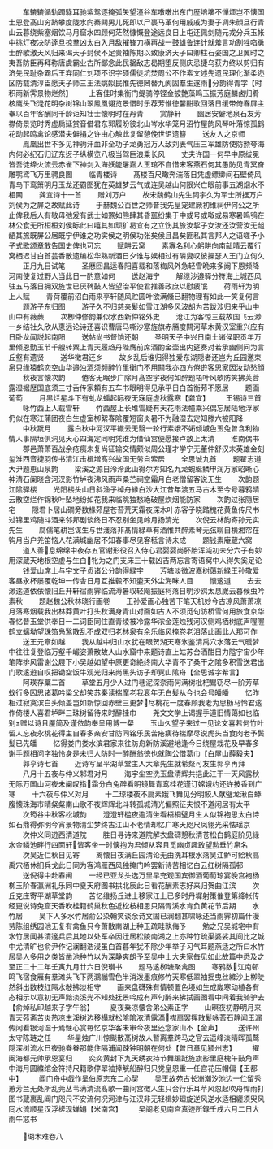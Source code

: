 <!-- { "loadSidebar": true } -->
　　车辘辘循轨躅騄耳驰紫鸳逐掩弧矢望潼谷车噋噋出东门歴培塿不惮烦岂不懐国士恩登髙山穷跻攀度陇水向秦闗男儿死即以尸裹马革何用戚戚为妻子凋朱顔旦行青山云暮绕紫塞烟饮马月窟水四顾何茫然慷慨登途远良日上屯还佩剑随元戎分兵玉帐中挑灯夜决防逹旦掠羣凶太白入月敌摧锋刀横再战一鼓雄鲁连计就羞言功割牲啗勇士醉歌激天风归来谒天子封侯不足贵袖陈期以致康济天子曰卿柱石姿国之卫翼时之夷吾防臣再拜称唐虞霸业古所鄙念此民罄敌志曷期堕反侧庆忌捷乌获力终以剪归有济先民耻杂霸后王弃同仁刘项不识字硕儒徒坑焚周公不作素文述先遗民理化渐柔迩区防载清淳臣愿天子师三王法姚姒民惟先徳罔替九阂固羣生遂雨分韵得青字【时积雨新霁景物烂然】
　　上客佳时集衡门缇骑停铿金披艶藻鸣玉振芳庭麟卤归肴核鹰头飞渌花明杂树锦山翠鳯凰翎览景惜时乐荐芳惟徳馨酣歌回落日缓带倚春屛主奉以百年客酬同千龄讵知壮士懐明时在丹青
　　赏静轩
　　幽居安僻地泉石友芳襟倚景览时秀虚扄延赏音借君东郭履盼彼北山岑水华笼月沼竹屋韵风琴叶落惊孤鹤花动起鸣禽论感潜夫僻捐之许由心触此复留憩俛世讵遗簮
　　送友人之京师
　　鳯凰出世不多见神驹汗血非全功子龙勇冠万人敌刘表气压三军雄防使防勲夸海内何必纪石归辽东迓子纵横览八极当驾巨浪乗长风
　　丈夫许国一何早中原绂冕皆吾徒绛火流云赤雀下神剑入海妖能屠嘉人玉琯不自惜宋客燕石何其愚防见青冥奋雕鹗鸢飞万里骋良图
　　临青楼诗
　　髙楼百尺瞰奔湍落日凭虚缥缈间石壁倚风青鸟下鸾箫明月玉龙还霸图犹在英雄梦云气或连吴越山何限兴亡眼前事五湖烟水不相闗
　　龚宜诗十一首
　　赠刘万户
　　故宋魏鹤山先生祠宇久为军士所据万户刘侯为之屛之故赋此诗
　　于赫魏公百世之师昔我先皇宠建厥初维祠伊何公之所止俾我后人有敬毋弛爰有武士如罴如熊肆其昏嚚纷集于中或号或呶或易寒暑鸣鸮在林公食无所桓桓刘侯眎此曰嘻其如顽犷曷宜有之立饬其旅汝挈子女汝还汝营汝无龃龉其旅既屏公居既宁伊谁之功实侯之明侯功张矣侯且昌矣匪私其言邦人之语嗟予小子式歌颂章敢告国史俾也可忘
　　赋畊云窝
　　素寡名利心躬畊向南畆晴云覆行窝栖迟甘白首芸香散遗编松华熟新酒日夕谁与娱相过有隣叟叹彼操瑟人王门立何久
　　正月九日试笔
　　圣厯回昌运春阳喜载和落梅风外急轻雪晩来多阙下恩频降河南使复过野人当此日一酌意如何
　　送赵海宁
　　解缆沙邉驿分符海上城西风驻五马落日拥双旌世已厌鞞鼓人皆望治平使君推善政庶以慰疲氓
　　荷雨轩为明上人赋
　　青荷覆前沼白雨来亭轩随风贮圆叶欲满儵已翻物理有如此一笑复何言
　　题游子东归图
　　游子久不归慈亲髪如雪江湖多风波胡为苦跋涉归来乎山中山中有薇蕨
　　次栁仲修韵兼似水西新仲铭外史
　　沧江为客惊三载故国飞云渺一乡结社久欣从恵远论诗还喜识曹唐马嘶沙塞旌旗赤鴈度闗河草木黄汉室重兴应有日卧龙闻説起南阳
　　送帖尚书督饷还朝
　　圣明天子中兴日南土诸侯职贡年万里倾恩勤玉节千艘转粟上青天履趋丹陛膺前席酒酌金壶出内筵奏对若承幽侧问为言丘壑有遗贤
　　送华徴君还乡
　　故乡乱后谁归得独爱东湖隠者还岂为丘园邀束帛只缘猿鹤恋空山华邉浊酒须频醉竹里衡门不用闗我亦四方倦逰客思家因汝动愁顔
　　秋夜言懐次韵
　　倦客无眠步广除月髙空宇夜何如醉题梧叶风欹防笑拂芙蓉露湿裾歴国底须三寸舌传家頼有五车书眼明得见承平日白首衡茒不愿居
　　题画葡萄
　　月黒烂星斗下有虬龙蟠起眎夜无寐庭虚秋露寒【龚宜】
　　王锡诗三首
　　咏竹西上人载雪轩
　　竹西屋上长堆雪疑有天花雨法幢乘兴偶忘居陆地浮家仍似在寒江蒲团夜白生虚室栁絮春隂覆短窗炎暑不为融湿去定知滕六被阳降
　　中秋翫月
　　露白秋中河汉平纎云无翳一轮行素娥不妬倾城色玉兔曽含利物情人事隔垣俱洞见天心四海定同明凭谁为借仙宫便愿接卢敖上太清
　　淮南偶书
　　郡邑萧萧百战余疮痍未复尚征输交情颇似周公瑾才学宁无董仲舒汉末英雄金刻玺淮西音捷羽传书清江击楫増髙兴故国无劳自索居
　　全思诚九首
　　题翟志道大尹题恵山泉韵
　　梁溪之源日泠泠此山得尔方知名九龙蜿蜒鳞甲润万家昭晰心神清石阑晓含河汉影竹垆夜沸风雨声桑苎祠空霜月白老僧留客说无生
　　次韵题江隂驿楼
　　光阳楼头山日斜渔子棹舟縁白沙大江昔年渡五马古木至今号暮鸦晴云散空烂作锦秋叶坠地纷如花我来临眺独愁絶破屋炊烟能防家
　　次韵过张隠居宅
　　隠君卜居山磵旁数椽茒屋苍苔荒天霜夜深木叶赤客子晓踏槐花黄鱼传尺书过锦里鸡随斗酒来邻邦剧谈终日不忍别坐见岭月扬清光
　　次倪云林韵寄孙元实先生
　　腐儒笔耕岂谋生与世濩落非髙情緑草有酒惟共醉素琴无弦聊自横湘帘在钩月当户羌笛恼人花满城幽居不知春事尽见客秪言诗未成
　　题钱素庵蔵六窝
　　道人善息绵绵中夜存五官谢形役召入侍心君婴婴尚肧胎浑沌初未分六子有妙用深蔵天地根空虚与生白牝为之门支床三十载凶吉两忘言寄语窝中人得失奚足论
　　钱爱山席上与宇文子贞诸公分韵得緑字
　　芳塘淡微波嘉树蔼新緑王孙敬爱客昼永杯屡覆乾坤一传舎日月互推毂不知壷天外尘海眯人目
　　懐逺道
　　去去渺逺道依依懐旧丘开轩宿雨霁临流溽暑収轻飚振庭柯落日明沙鸥太息嵗云暮候虫吟素秋
　　题赵魏公秋林晓行画卷
　　王孙爱画心独苦下笔天机妙今古凉风萧萧凉月落寒烟载我出林莽黄叶打头秋满身青山对面如古人不须觅句防桥雪何用旅食京华春忆昔玉堂供奉日一二词臣同住直青绫被冷露华浓金莲烛残河汉侧鸡栖树底声喔喔鹤立螭坳望珠箔鳬鹥散乱不成双归老林泉有余乐临风掩卷老泪落此画此人那可作
　　送王元章如越
　　我从越中归山水犹在眼贺湖天寒氷鉴清禹穴水落云气暖梦中往往复登临万壑千巗姿萧散故人山水窟中来题诗直上姑苏台酒酣目力隘宇宙少年笔阵排风雷谢公屐下小吴越如望中原更竒絶终南大华青不了桑干之隂多积雪送君出门歌逺逰自叹把锄空饭牛观光归来尚黑头访子却覔山隂舟【全思诚字希言】
　　阿瑛存藁二首
　　草堂五月少人过门巷泥深奈雨何满树枇杷鸎窃尽一阶芳草蚁行多因思诸葛吟梁父却笑苏秦读揣摩老我衰年无白髪从今也会号皤皤
　　忆昨相过寂寞滨白头倾盖岂如新惊回赤壁三更梦尽桃花一度春顾我老为思枥马怜君逺作倚楼人喜君垆畔三珠树留待来时醉挂巾
　　尧文文学上谒握手道旧情蔼如也临别赠以诗且厪简及谨依韵奉呈用博一粲
　　玉山久望子来过一见论文喜若何竹叶留人忘夜永桃花得主自春多亲安甘防同铭乐民苦疮痍待揣摩尽说虎头当食肉老予鬓髪已先皤
　　忆得娄门娄水滨君家来往防舟新防溪避地逢今日绕屋栽花及早春多谢手题相问字独怜身是未归人防时一醉酬翁徳也就陶公借葛巾【白屋山薛毅夫】
　　郭亨诗七首
　　近诗写呈平湖草堂主人大章先生就希粲可友生郭亨再拜
　　八月十五夜与仲义邾君对月
　　海宇尘空洗玉盘清辉共挹此江干一天风露秋无际万国山河夜未阑叹指霜分白兔醉看明镜舞青鸾桂花谨订嫦娥约还许披香到广寒
　　十六夜与仲义对月
　　十二琼楼夜不扃素娥飞舞见分明鲛人献璧龙湫白蜯腹懐珠海市晴粲粲南山歌不夜辉辉北斗转孤城清光偏照征夫恨不道闲居有太平
　　次筠谷中秋客松城韵
　　澄澄轩槛夜逾清坐看梧桐璧月生人似锦袍思太白诗如石鼎得弥明今宵景物清尘梦终古江山不老情却忆广寒天咫尺凤翎光采怯瑶京
　　次仲义同逰西清道院
　　胜日寻诗来道院解衣盘礴憩秋清苍松白鹤庭阶见緑水金鳞池畔行四面轩皆客坐一时懐抱为君倾从容且觅幽贞趣敢望勲垂竹帛名
　　次吴近仁秋日见寄
　　离懐日夜满丘园清论无由洗耳根水落吴江鲈可鲙秋高禹穴栢休扪兵戈此日同为客鸿雁西风独掩门吟罢新诗苦相忆白云红树隔孤邨
　　送倪得中赴春闱
　　一经已亚龙头选万里早充观国宾御酒葡萄琼宴晚宫袍杨栁玉阶春瀛洲礼乐同中夏天府图书拱北辰此日看花酬素志好来归贺曲江滨
　　次丘克庄寄平湖草堂韵
　　苦忆维扬丘进士移家江上已多时丹墀射策催登第绛帐传经更说诗兔窟天香吹桂籍鹤巢秋色近松枝相思只隔胥溪水肯负黄花节后期
　　水竹居
　　吴下人多水竹居俞公染翰笑谈余诗文固已澜翻甚啸咏还当雨霁初篇什漫劳陈组绣园池无复有禽鱼只今萧散南湖上种玉疏畦孰侮予
　　勉之兄吴城宅中有水竹居闻甚清邃兵后其地以处军卒因迁居松陵南湖之上亦种竹疏渠婆娑其间比之城中尤清旷也俞尹作记澜翻浩浸虽白首暮年犹不除少年举子习气耳题燕适之所曰水竹居吴人多用之类皆凿池种竹以为深静爽朗予至吴中士大夫家毎见如此故篇中悉及之至正二十二年壬寅九月廿六日倪瓉书
　　题马逺栁塘聚禽图
　　寒鸦数江南邨鸣飞宿食雁有羣滩头飞下两鸂鶒雪色半消泼墨痕修竹天寒低翠袖摇曳丝縧沙上栁陡然斜出数枝红隔水敧拂淡相守
　　画来盘礴殊有情顿置色境如生成嵗寒动植各有态相示以意初无声黯淡溪光不知处抚景吟成有声句醉来拂拭画图看中间着我骑驴去【俞焯私印越来子字午翁】
　　夏夜乗凉懐舎弟公素正字
　　山暝夜初静明月来青天茒斋苦炎热凉生溪树边移榻就松隂隂浓清露滴襟扇罢挥散髪咏苔石静闻玉漏传闲看银河湿于焉惬心赏毎忆京华客未审今夜里还念家山不【金声】
　　送许州太守陈琏之任
　　华星烛广川惊颷散髙树故人暂离羣跨马之官去遥峰淡晴晖孤鹜隠深树流水日夜驰眷眷那能住隔浦闻疎钟明朝在何处【曽日章见颍州志】
　　擢闽海都元帅承恩宴归
　　奕奕黄封下九天绣衣持节舞蹁跹旌旗影里庭槐午鼔角声中海月圆縧绾金符持尺籍歌停翠袖捧觥船醉归只觉皇恩重一任宫花压帽偏【王都中】
　　阊门舟中戯作呈伯原志东二心契
　　吴王故苑古长洲潮汐池边一伫留秀蕙芳兰无处所乱莞丛苇满清流髙歌一曲间宫徴人生只合行乐耳苹风忽起吹舟悍雨打图书蔵裹乱阊门咫尺不安流何况河津与江汉非无轻楫妙廻旋逆风逆水适相纒须臾风囘水流顺星汉浮槎现婵娟【米南宫】
　　吴阁老见南宫真迹所録壬戌六月二日大雨午窓书

　　瑚木难卷八
